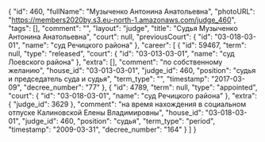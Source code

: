 {
    "id": 460,
    "fullName": "Музыченко Антонина Анатольевна",
    "photoURL": "https://members2020by.s3.eu-north-1.amazonaws.com/judge_460",
    "tags": [],
    "comment": "",
    "layout": "judge",
    "title": "Судья Музыченко Антонина Анатольевна",
    "court": null,
    "previousCourt": {
        "id": "03-018-03-01",
        "name": "суд Речицкого района"
    },
    "career": [
        {
            "id": 59467,
            "term": null,
            "type": "released",
            "court": {
                "id": "03-013-03-01",
                "name": "суд Лоевского района"
            },
            "extra": [],
            "comment": "по собственному желанию",
            "house_id": "03-013-03-01",
            "judge_id": 460,
            "position": "судья и председатель суда и судья",
            "term_type": "",
            "timestamp": "2017-03-09",
            "decree_number": "77"
        },
        {
            "id": 4789,
            "term": null,
            "type": "appointed",
            "court": {
                "id": "03-018-03-01",
                "name": "суд Речицкого района"
            },
            "extra": {
                "judge_id": 3629
            },
            "comment": "на время нахождения в социальном отпуске Калиновской Елены Владимировны",
            "house_id": "03-018-03-01",
            "judge_id": 460,
            "position": "судья",
            "term_type": "period",
            "timestamp": "2009-03-31",
            "decree_number": "164"
        }
    ]
}